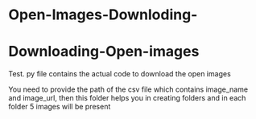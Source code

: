 # Open-Images-Downloding-
# Downloading-Open-images

Test. py file contains the actual code to download the open images

You need to provide the path of the csv file which contains image_name and image_url, then this folder helps you in creating folders and in each folder 5 images will be present
